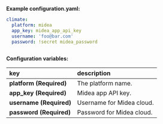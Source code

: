 **Example configuration.yaml:**

```yaml
climate:
  platform: midea
  app_key: midea_app_api_key
  username: 'foo@bar.com'
  password: !secret midea_password
  
```

**Configuration variables:**  
  
key | description  
:--- | :---  
**platform (Required)** | The platform name.
**app_key (Required)** | Midea app API key.
**username (Required)** | Username for Midea cloud.
**password (Required)** | Password for Midea cloud.
